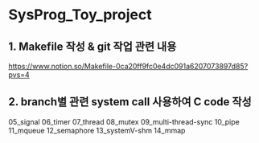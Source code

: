 # SysProg_Toy_project

## 1. Makefile 작성 & git 작업 관련 내용
https://www.notion.so/Makefile-0ca20ff9fc0e4dc091a6207073897d85?pvs=4

## 2. branch별 관련 system call 사용하여 C code 작성 
05_signal
06_timer
07_thread
08_mutex
09_multi-thread-sync
10_pipe
11_mqueue
12_semaphore
13_systemV-shm
14_mmap 
